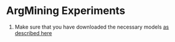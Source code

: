 # ArgMining Experiments
1. Make sure that you have downloaded the necessary models [as described here](../../blob/master/README.md)